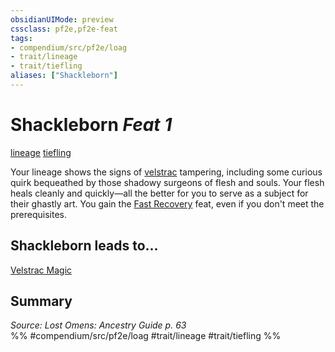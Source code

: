 ```yaml
---
obsidianUIMode: preview
cssclass: pf2e,pf2e-feat
tags:
- compendium/src/pf2e/loag
- trait/lineage
- trait/tiefling
aliases: ["Shackleborn"]
---
```

# Shackleborn  *Feat 1*  
[lineage](lineage-apg.md "Lineage  Trait")  [tiefling](tiefling-b1.md "Tiefling Ancestry & Heritage Trait")  


Your lineage shows the signs of [velstrac](velstrac-b2.md "Velstrac Creature Trait") tampering, including some curious quirk bequeathed by those shadowy surgeons of flesh and souls. Your flesh heals cleanly and quickly—all the better for you to serve as a subject for their ghastly art. You gain the [Fast Recovery](fast-recovery.md) feat, even if you don't meet the prerequisites.

## Shackleborn leads to...

[Velstrac Magic](velstrac-magic-loag.md)

## Summary

*Source: Lost Omens: Ancestry Guide p. 63*  
%% #compendium/src/pf2e/loag #trait/lineage #trait/tiefling %%